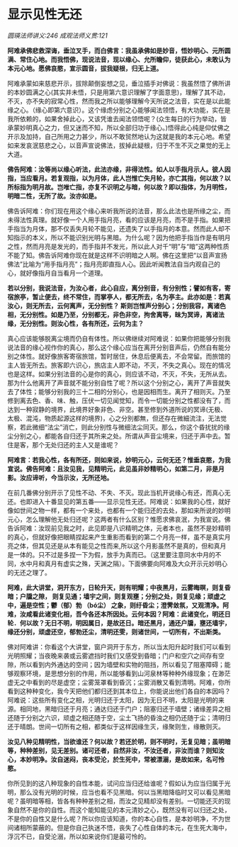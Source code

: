 # 显示见性无还
_圆瑛法师讲义:246 成观法师义贯:121_

**阿难承佛悲救深诲，垂泣叉手，而白佛言：我虽承佛如是妙音，悟妙明心、元所圆满、常住心地。而我悟佛，现说法音，现以缘心、允所瞻仰，徒获此心，未敢认为本元心地。愿佛哀愍，宣示圆音，拔我疑根，归无上道。**

阿难承蒙如来慈悲开示，拔除颠倒妄想之见，垂泣插手对佛说：我虽然悟了佛所讲的本妙圆满之心(其实并未悟，只是用第六意识理解了字面意思)，理解了其不动，不灭，亦不失的寂常心性，然而我之所以能够理解今天所说之法音，实在是以此能缘之心。（缘心即第六意识）。这个缘虑分别之心能够闻法领悟，有大功能，实在是我所依赖的，如果舍掉此心，又该凭谁去闻法领悟呢？(众生每日的行为举动，皆承蒙妙明真心之力，但又迷而不知，所以全部归功于缘心。)悟得此心纯是仰仗佛之开示及加持，自己所用之力甚少，所以不敢贸然地认为这就是我的本元心地。希望如来发哀泯慈悲之心，以音声宣说佛法，拔掉此疑根，归于不生不灭之果觉的无上大道。

**佛告阿难：汝等尚以缘心听法，此法亦缘，非得法性。如人以手指月示人。彼人因指，当应看月。若复观指，以为月体，此人岂惟亡失月轮，亦亡其指，何以故？以所标指为明月故。岂唯亡指，亦复不识明之与暗，何以故？即以指体，为月明性，明暗二性，无所了故。汝亦如是。**

佛告诉阿难：你们现在用这个缘心来听我所说的法音，那么此法也是所缘之尘，而未得法性真理。就好像一个人用手指月亮，看的应该是月亮，而不是手指。如果把手指当为月体，那不仅丢失月轮不能见，还遗失了以手指月的本意。然而此人却不知指示的本义，所以不能识别光明与黑暗。为什么呢？因为他把手指当作是有明月之性，然而月亮是发光的，而手指并不发光，所以此人对千“明”与“暗”这两种性质不能了知。佛告诉阿难你现在就是这样不识明暗之人啊。佛在这里把“以音声宣扬佛法”比喻为“用手指月亮”；指月亮即直指人心。因此听闻教法自当内观自己的心，就好像指月自当看月一个道理。

**若以分别，我说法音，为汝心者，此心自应，离分别音，有分别性；譬如有客，寄宿旅亭，暂止便去，终不常住，而掌亭人，都无所去，名为亭主。此亦如是：若真汝心，则无所去，云何离声，无分别性？ 斯则岂惟声分别心；分别我容，离诸色相，无分别性。如是乃至，分别都无，非色非空，拘舍离等，昧为冥谛，离诸法缘，无分别性。则汝心性，各有所还，云何为主？**

真心应该能够脱离尘境而仍自有体性。所以佛继续对阿难说：如果你把能够分别我说法音的缘心视作你的真心，那么这个缘心应当在离开分别音声后，仍然自有能分别之体性。就好像旅客寄宿旅馆，暂时居住，休息后便离去，不会常留。而旅馆的主人皆无所去。旅客即六识心，旅店主人即不动，不灭，不失之真心。现在的情况也是这样。如果分别法音的心是你的真心，则应该不动，不灭，不失，无所从去。那为什么他离开了声音就不能分别自性了呢？所以这个分别之心，离开了声音就失去了体性；能够分别我的三十二相的分别心，也是因相而生。离开了相则灭。乃至修到离去色、香、味、触，压伏一切见闻觉知，而令一切能分别之性都没有了，而达到一种寂静的境界，此境界好象非色、非空。甚至修到外道所说的冥谛(无极、太极、混沌，物质起源这样的境界)，心之分別都無，但还存在微細流注，无法觉察，若此微细“法尘”消亡，则此分别性与微细法尘同灭。那么，你这个昏扰扰的缘尘分别之心，都能各自归还于其所来之处。所谓从声音尘境来，归还于声中去。暂住是客，那个无处归还的主人又是谁呢？

**阿难言：若我心性，各有所还，则如来说，妙明元心，云何无还？惟垂哀愍，为我宣说。佛告阿难：且汝见我，见精明元，此见虽非妙精明心，如第二月，非是月影。汝应谛听，今当示汝，无所还地。**

在前几番佛分别开示了见性不动、不失、不灭。现此当机开说缘心有还，而真心无还。也即进入十番显见的第五番——显示见性无还。阿难说：如果我的心性，就好像如世间之物一样，都有一个来处，也都有一个能归还的去处，那如来所说的妙明元心，怎么理解他无处归还呢？这两者有什么区别？惟愿求佛哀泯，为我宣说。佛告诉阿难：汝现前见我之时，此见即是八识精明之体，元者本也，虽然不是妙精明的真心，但就好像把眼睛捏起来产生重影而看到的第二个月亮一样，虽不是真实月亮之体，但其见还是从本有能见之性而来,所以这个月影虽然不是真的，但和真月是一体的。只不过是多捏一下为假，放手为真而已。（这里要注意同水中月的不同，水中月和真月有虚实之殊，天渊之隔）。下面佛要向阿难及大众开示元妙明心的无还之理了。

**阿难，此大讲堂，洞开东方，日轮升天，则有明耀；中夜黑月，云雾晦暝，则复昏暗；户牖之隙， 则复见通；墙宇之间，则复观壅；分别之处，则复见缘；顽虚之中，遍是空性；鬱（郁）勃 （bó尘） 之象，则纡昏尘；澄霁敛氛，又观清净。阿难，汝咸看此诸变化相，吾今各还本所因处。云何本因？阿难：此诸变化，明还日轮．何以故？无日不明，明因属日，是故还日。暗还黑月，通还户牖，壅还墙宇，缘还分别，顽虚还空，郁勃还尘，清明还雯，则诸世间，一切所有，不出斯类。**

佛对阿难讲：你看这个大讲堂，窗户洞开于东方，所以当太阳升起时我们可以看到光明照耀；当夜晚来袭或云雾遮挡时我们又感受到昏暗；门户和空穴之间存有空隙，所以看到内外通达的空间；因为墙壁和实物的阻挡，所以看见了阻塞障碍；能够观察环境，是思想分别的作用，所以能够看到山河泉林等种种外缘现象；在渺茫虚无之中看到的尽是虚空；尘雾笼罩看到昏沉；尘雾消散又看到清明。阿难，你所看到这种种变化，我今天把他们都归还到其本位上，你能说出他们各自的本因吗？阿难说：这些所有变化之相，光明归还于太阳，因为无日不明，太阳是光明的来源。相同地，黑暗归还于月亮；通达归还于门户；阻塞归还于墙壁；诸缘差异之相还随于分别之六识，顽虚之相还随于空，尘土飞扬的昏浊之相仍还随于尘；清明归还于晴朗。世间一切所有之相，都类似于这样因缘生灭，缘聚则生，缘散则灭。

**汝见八种见精明性，当欲谁还？何以故？若还於明，则不明时，无复见暗；虽明暗等，种种差别，见无差别。诸可还者，自然非汝，不汝还者，非汝而谁？则知汝心，本妙明净。汝自迷闷，丧本受沦，於生死中，常被漂溺，是故如来，名可怜愍。**

你所见到的这八种现象的自性本能，试问应当归还给谁呢？假如认为应当归属于光明，那么没有光明的时候，应当也看不见黑暗。何以当黑暗降临时又可以看见黑暗呢？虽明暗等相，皆各有种种差别之相，而汝之见精却没有差别。一切能还灭的现象自然不是你的自性。而这个能知能见的本元清妙之心，既然没有可以归还之处，不是你的自性又是什么呢？所以你应该知道，你的本心自性，是本妙明净，不为世间诸相所蒙蔽的。但是你自己执迷不悟，丧失了心性自体的本元，在生死大海中，浮沉不已，自受沦溺，所以如来说你们是最可怜的。
